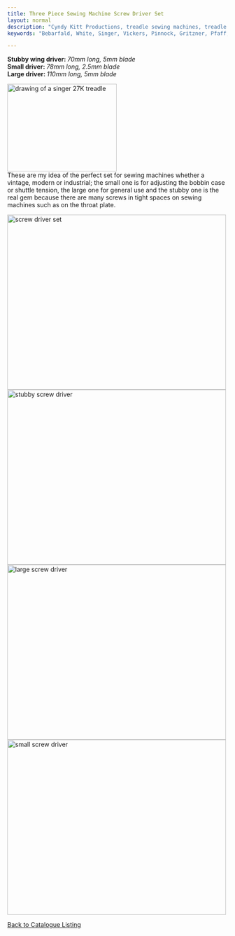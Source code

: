 ```yaml
---
title: Three Piece Sewing Machine Screw Driver Set
layout: normal
description: "Cyndy Kitt Productions, treadle sewing machines, treadle sewing machine parts, sewing machine parts, vintage treadle sewing machines, reproduction sewing machine manuals, sewing machine manual, sewing, clothing, accessories, costume, bags, eco friendly, green machine, craft, treadle, design, eco sewing, sustainable craft"
keywords: "Bebarfald, White, Singer, Vickers, Pinnock, Gritzner, Pfaff, treadle sewing machine, vintage sewing machine, sewing machine manual, sewing"

---
```


<div class="container text-center">
<p class="h4"><b>Stubby wing driver: </b><i>70mm long, 5mm blade</i><br>
<b>Small driver: </b><i>78mm long, 2.5mm blade</i><br>
<b>Large driver: </b><i>110mm long, 5mm blade</i></p>
<div class="row mb-4">
<div class="col-6 text-right"><img alt="drawing of a singer 27K treadle" class="img-fluid" src="{{ "assets/pic/27.gif" | relative_url }}" width="250" height="200"></div>
<div class="col-6 text-left vertical-center">These are my idea of the perfect set for sewing machines whether a vintage, modern or industrial; the small one is for adjusting the bobbin case or shuttle tension, the large one for general use and the stubby one is the real gem because there are many screws in tight spaces on sewing machines such as on the throat plate. </div>
</div><!-- end row -->
<p><img class="img-fluid my-1" alt="screw driver set" src="{{ "pic/PIC-ACC/SDS-0003.00.jpg" }}" width="500" height="400">
<img class="img-fluid my-1" alt="stubby screw driver" src="{{ "pic/PIC-ACC/SDS-0003.A1.jpg" }}" width="500" height="400">
<img class="img-fluid my-1" alt="large screw driver" src="{{ "pic/PIC-ACC/SDS-0003.B1.jpg" }}" width="500" height="400">
<img class="img-fluid my-1" alt="small screw driver" src="{{ "pic/PIC-ACC/SDS-0003.C1.jpg" }}" width="500" height="400"></p>
<p class="h3"><a href="{{ "pricelist/p09" | relative_url }}" >Back to Catalogue Listing</a></p>
</div><!-- end container -->
